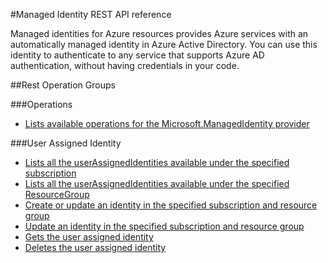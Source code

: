 #Managed Identity REST API reference

Managed identities for Azure resources provides Azure services with an automatically managed identity in Azure Active Directory. You can use this identity to authenticate to any service that supports Azure AD authentication, without having credentials in your code.

##Rest Operation Groups

###Operations

- [Lists available operations for the Microsoft.ManagedIdentity provider](https://review.docs.microsoft.com/en-us/rest/api/managedidentity/operations/list?branch=mand)

###User Assigned Identity
- [Lists all the userAssignedIdentities available under the specified subscription](https://review.docs.microsoft.com/en-us/rest/api/managedidentity/userassignedidentities/listbysubscription?branch=mand)
- [Lists all the userAssignedIdentities available under the specified ResourceGroup](https://review.docs.microsoft.com/en-us/rest/api/managedidentity/userassignedidentities/listbyresourcegroup?branch=mand)
- [Create or update an identity in the specified subscription and resource group](https://review.docs.microsoft.com/en-us/rest/api/managedidentity/userassignedidentities/createorupdate?branch=mand)
- [Update an identity in the specified subscription and resource group](https://review.docs.microsoft.com/en-us/rest/api/managedidentity/userassignedidentities/update?branch=mand)
- [Gets the user assigned identity](https://review.docs.microsoft.com/en-us/rest/api/managedidentity/userassignedidentities/get?branch=mand)
- [Deletes the user assigned identity](https://review.docs.microsoft.com/en-us/rest/api/managedidentity/userassignedidentities/delete?branch=mand)
